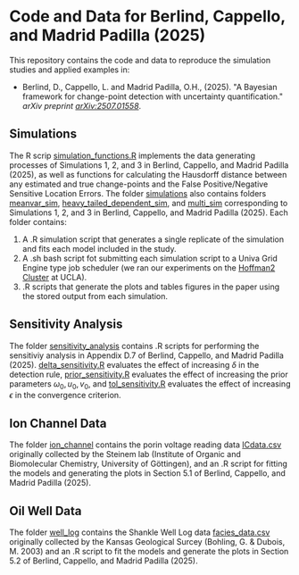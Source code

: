 # Code and Data for Berlind, Cappello, and Madrid Padilla (2025)

This repository contains the code and data to reproduce the simulation studies and applied examples in:

* Berlind, D., Cappello, L. and Madrid Padilla, O.H., (2025). "A Bayesian framework for change-point detection with uncertainty quantification." *arXiv preprint [arXiv:2507.01558](https://arxiv.org/abs/2507.01558)*.

## Simulations

The R scrip [simulation_functions.R](simulations/simulation_functions.R) implements the data generating processes of Simulations 1, 2, and 3 in Berlind, Cappello, and Madrid Padilla (2025), as well as functions for calculating the Hausdorff distance between any estimated and true change-points and the False Positive/Negative Sensitive Location Errors. The folder [simulations](simulations) also contains folders [meanvar_sim](simulations/meanvar_sim), [heavy_tailed_dependent_sim](simulations/heavy_tailed_dependent_sim), and [multi_sim](simulations/multi_sim) corresponding to Simulations 1, 2, and 3 in Berlind, Cappello, and Madrid Padilla (2025). Each folder contains:
  1. A .R simulation script that generates a single replicate of the simulation and fits each model included in the study.
  2. A .sh bash script fot submitting each simulation script to a Univa Grid Engine type job scheduler (we ran our experiments on the [Hoffman2 Cluster](https://www.hoffman2.idre.ucla.edu/About/Mission-and-governance.html) at UCLA).
  3. .R scripts that generate the plots and tables figures in the paper using the stored output from each simulation.

## Sensitivity Analysis 

The folder [sensitivity_analysis](sensitivity_analysis) contains .R scripts for performing the sensitiviy analysis in Appendix D.7 of Berlind, Cappello, and Madrid Padilla (2025). [delta_sensitivity.R](sensitivity_analysis/delta_sensitivity.R) evaluates the effect of increasing $\delta$ in the detection rule, [prior_sensitivity.R](sensitivity_analysis/prior_sensitivity.R) evaluates the effect of increasing the prior parameters $\omega_0, u_0, v_0$, and [tol_sensitivity.R](sensitivity_analysis/tol_sensitivity.R) evaluates the effect of increasing $\epsilon$ in the convergence criterion. 

## Ion Channel Data
The folder [ion_channel](ion_channel) contains the porin voltage reading data [ICdata.csv](ion_channel/ICdata.csv) originally collected by the Steinem lab (Institute of Organic and Biomolecular Chemistry, University of Göttingen), and an .R script for fitting the models and generating the plots in Section 5.1 of Berlind, Cappello, and Madrid Padilla (2025). 

## Oil Well Data
The folder [well_log](well_log) contains the Shankle Well Log data [facies_data.csv](well_log/facies_data.csv) originally collected by the Kansas Geological Surcey (Bohling, G. & Dubois, M. 2003) and an .R script to fit the models and generate the plots in Section 5.2 of Berlind, Cappello, and Madrid Padilla (2025). 

